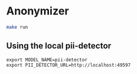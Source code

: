# Anonymizer

```bash
make run
```

## Using the local pii-detector

```
export MODEL_NAME=pii-detector
export PII_DETECTOR_URL=http://localhost:49597
```
